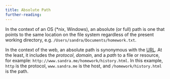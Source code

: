 ```yaml
---
title: Absolute Path
further-reading:
---
```

In the context of an OS (\*nix, Windows), an absolute (or full) path is one that points to the same location on the file system regardless of the present working directory, e.g. `/Users/sandra/Documents/homework.txt`.

In the context of the web, an absolute path is synonymous with the [URL](/url). At the least, it includes the _protocol_, _domain_, and a _path_ to a file or resource, for example: `http://www.sandra.me/homework/history.html`. In this example, `http` is the protocol, `www.sandra.me` is the host, and `/homework/history.html` is the path.
